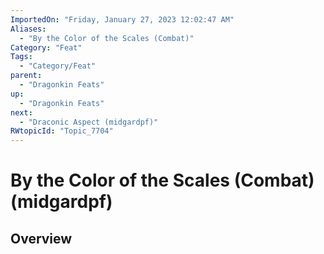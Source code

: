 ```yaml
---
ImportedOn: "Friday, January 27, 2023 12:02:47 AM"
Aliases:
  - "By the Color of the Scales (Combat)"
Category: "Feat"
Tags:
  - "Category/Feat"
parent:
  - "Dragonkin Feats"
up:
  - "Dragonkin Feats"
next:
  - "Draconic Aspect (midgardpf)"
RWtopicId: "Topic_7704"
---
```

# By the Color of the Scales (Combat) (midgardpf)
## Overview
